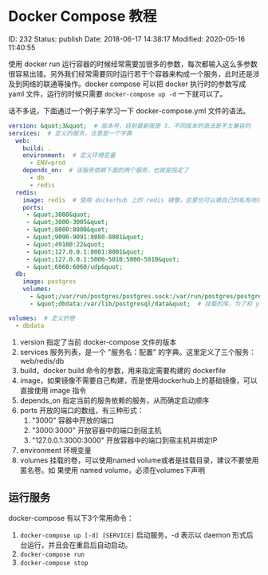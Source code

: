 # Docker Compose 教程


ID: 232
Status: publish
Date: 2018-06-17 14:38:17
Modified: 2020-05-16 11:40:55


使用 docker run 运行容器的时候经常需要加很多的参数，每次都输入这么多参数很容易出错。另外我们经常需要同时运行若干个容器来构成一个服务，此时还是涉及到网络的联通等操作。docker compose 可以把 docker 执行时的参数写成 yaml 文件，运行的时候只需要 `docker-compose up -d` 一下就可以了。

话不多说，下面通过一个例子来学习一下 docker-compose.yml 文件的语法。

```yaml
version: &quot;3&quot;  # 版本号，目前最新版是 3，不同版本的语法是不太兼容的
services:  # 定义的服务，注意是一个字典
  web:
    build: .
    environment:  # 定义环境变量
      - ENV=prod
    depends_on:  # 该服务依赖下面的两个服务，也就是指定了
      - db
      - redis
  redis:
    image: redis  # 使用 dockerhub 上的 redis 镜像，这里也可以填自己的私有地址
    ports:
     - &quot;3000&quot;
     - &quot;3000-3005&quot;
     - &quot;8000:8000&quot;
     - &quot;9090-9091:8080-8081&quot;
     - &quot;49100:22&quot;
     - &quot;127.0.0.1:8001:8001&quot;
     - &quot;127.0.0.1:5000-5010:5000-5010&quot;
     - &quot;6060:6060/udp&quot;
  db:
    image: postgres
    volumes:
      - &quot;/var/run/postgres/postgres.sock:/var/run/postgres/postgres.sock&quot;
      - &quot;dbdata:/var/lib/postgresql/data&quot;  # 挂载的库，为了和 yaml 语法兼容，必须用引号

volumes:  # 定义的卷
  - dbdata
```

1. version 指定了当前 docker-compose 文件的版本
2. services 服务列表，是一个 "服务名：配置" 的字典。这里定义了三个服务：
   web/redis/db
3. build，docker build 命令的参数，用来指定需要构建的 dockerfile
4. image，如果镜像不需要自己构建，而是使用dockerhub上的基础镜像，可以直接使用
   image 指令
5. depends_on 指定当前的服务依赖的服务，从而确定启动顺序
6. ports 开放的端口的数组，有三种形式：
    1. "3000" 容器中开放的端口
    2. "3000:3000" 开放容器中的端口到宿主机
    3. "127.0.0.1:3000:3000" 开放容器中的端口到宿主机并绑定IP
7. environment 环境变量
8. volumes 挂载的卷，可以使用named volume或者是挂载目录，建议不要使用匿名卷。如
   果使用 named volume，必须在volumes下声明

## 运行服务
docker-compose 有以下3个常用命令：

1. `docker-compose up [-d] [SERVICE]` 启动服务，-d 表示以 daemon 形式后台运行，并且会在重启后自动启动。
2. `docker-compose run`
3. `docker-compose stop`
